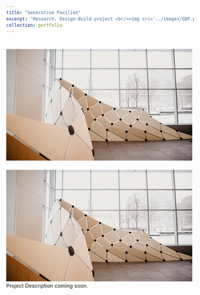 ```yaml
---
title: "Generative Pavilion"
excerpt: "Research, Design-Build project <br/><img src='../images/GDP.png'>"
collection: portfolio
---
```

# <img src='../images/GDP.png'>
<img src="../images/GDP.png" alt="Test">
<br/>
Project Description coming soon.
